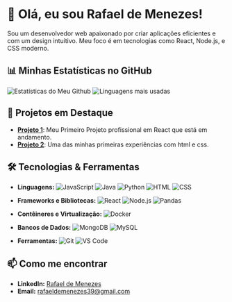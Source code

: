 # 👋 Olá, eu sou Rafael de Menezes!

Sou um desenvolvedor web apaixonado por criar aplicações eficientes e com um design intuitivo. Meu foco é em tecnologias como React, Node.js, e CSS moderno.

## 📊 Minhas Estatísticas no GitHub

![Estatísticas do Meu Github](https://github-readme-stats.vercel.app/api?username=lugafaell&show_icons=true&theme=radical)
![Linguagens mais usadas](https://github-readme-stats.vercel.app/api/top-langs/?username=lugafaell&layout=compact&theme=radical)

## 🚀 Projetos em Destaque

- **[Projeto 1](https://github.com/lugafaell/React_Project)**: Meu Primeiro Projeto profissional em React que está em andamento.
- **[Projeto 2](https://github.com/lugafaell/html-css-website)**: Uma das minhas primeiras experiências com html e css.

## 🛠️ Tecnologias & Ferramentas

- **Linguagens:** 
  ![JavaScript](https://img.shields.io/badge/-JavaScript-F7DF1E?logo=javascript&logoColor=black) 
  ![Java](https://img.shields.io/badge/-Java-007396?logo=java&logoColor=white) 
  ![Python](https://img.shields.io/badge/-Python-3776AB?logo=python&logoColor=white) 
  ![HTML](https://img.shields.io/badge/-HTML-E34F26?logo=html5&logoColor=white) 
  ![CSS](https://img.shields.io/badge/-CSS-1572B6?logo=css3&logoColor=white)

- **Frameworks e Bibliotecas:**
  ![React](https://img.shields.io/badge/-React-61DAFB?logo=react&logoColor=black) 
  ![Node.js](https://img.shields.io/badge/-Node.js-339933?logo=node.js&logoColor=white) 
  ![Pandas](https://img.shields.io/badge/-Pandas-150458?logo=pandas&logoColor=white)

- **Contêineres e Virtualização:**
  ![Docker](https://img.shields.io/badge/-Docker-2496ED?logo=docker&logoColor=white)

- **Bancos de Dados:**
  ![MongoDB](https://img.shields.io/badge/-MongoDB-47A248?logo=mongodb&logoColor=white) 
  ![MySQL](https://img.shields.io/badge/-MySQL-4479A1?logo=mysql&logoColor=white)

- **Ferramentas:**
  ![Git](https://img.shields.io/badge/-Git-F05032?logo=git&logoColor=white) 
  ![VS Code](https://img.shields.io/badge/-VS%20Code-007ACC?logo=visual-studio-code&logoColor=white)

## 📫 Como me encontrar

- **LinkedIn:** [Rafael de Menezes](https://www.linkedin.com/in/rafamenezesga/)
- **Email:** [rafaeldemenezes39@gmail.com](mailto:rafaeldemenezes39@gmail.com)
